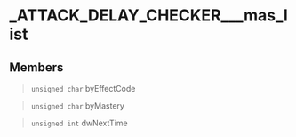 # _ATTACK_DELAY_CHECKER___mas_list
 
## Members
 
> `unsigned char` byEffectCode
 
> `unsigned char` byMastery
 
> `unsigned int` dwNextTime
 
